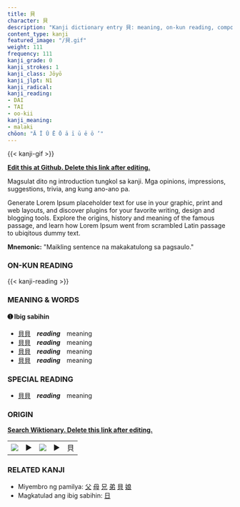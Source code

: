 ```yaml
---
title: 貝
character: 貝
description: "Kanji dictionary entry 貝: meaning, on-kun reading, compounds, origin, related kanji"
content_type: kanji
featured_image: "/貝.gif"
weight: 111
frequency: 111
kanji_grade: 0
kanji_strokes: 1
kanji_class: Jōyō
kanji_jlpt: N1
kanji_radical: 
kanji_reading: 
- DAI
- TAI
- oo-kii
kanji_meaning:
- malaki
chōon: "Ā Ī Ū Ē Ō ā ī ū ē ō ’"
---
```

[//]: # (Don't edit the line below. Kanji animated GIF code is automatically generated.)
{{< kanji-gif >}}

[//]: # (Edit below this line.)

**[Edit this at Github. Delete this link after editing.](https://github.com/tim0g/tim/tree/main/content/kanji/貝/index.md)**

Magsulat dito ng introduction tungkol sa kanji. Mga opinions, impressions, suggestions, trivia, ang kung ano-ano pa.

Generate Lorem Ipsum placeholder text for use in your graphic, print and web layouts, and discover plugins for your favorite writing, design and blogging tools. Explore the origins, history and meaning of the famous passage, and learn how Lorem Ipsum went from scrambled Latin passage to ubiqitous dummy text.
 
**Mnemonic:** "Maikling sentence na makakatulong sa pagsaulo."

### ON-KUN READING

[//]: # (Don't edit the line below. ON-KUN READING code is automatically generated.)
{{< kanji-reading >}}

### MEANING & WORDS

#### ➊ **Ibig sabihin**
  - [貝](../貝)[貝](../貝)　***reading***　meaning
  - [貝](../貝)[貝](../貝)　***reading***　meaning
  - [貝](../貝)[貝](../貝)　***reading***　meaning
  - [貝](../貝)[貝](../貝)　***reading***　meaning

### SPECIAL READING
  - [貝](../貝)[貝](../貝)　***reading***　meaning

### ORIGIN

**[Search Wiktionary. Delete this link after editing.](https://wiktionary.org/wiki/貝)**
<table class="kanji-table"><tr><td>
<img src="60px-貝-bronze.svg.png">
</td><td>▶</td><td>
<img src="60px-貝-oracle.svg.png">
</td><td>▶</td>
<td class="kanji-origin">貝</td>
</tr></table>

### RELATED KANJI
- Miyembro ng pamilya: [父](../父) [母](../母) [兄](../兄) [弟](../弟) [貝](../貝) [娘](../娘)
- Magkatulad ang ibig sabihin: [日](../日)
